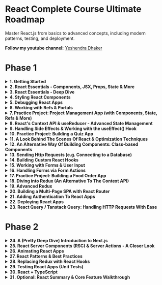 # React Complete Course Ultimate Roadmap

Master React.js from basics to advanced concepts, including modern patterns, testing, and deployment.

**Follow my youtube channel:** [Yeshendra Dhaker](https://youtube.com/@yeshendradhaker)


# Phase 1
<details>
  <summary><strong>1. Getting Started</strong></summary>

  - Welcome To The Course!  
  - Introduction to React JS + Installation  
  - Creating our First React App  
</details>

<details>
  <summary><strong>2. React Essentials - Components, JSX, Props, State & More</strong></summary>

  - Module Introduction  
  - It's All About Components! [Core Concept]  
  - Setting Up The Starting Project  
  - JSX & React Components [Core Concept]  
  - Creating & Using a First Custom Component  
  - A Closer Look: Components & File Extensions  
  - Building & Using a Component  
  - How React Handles Components & How It Builds A "Component Tree" [Core Concept]  
  - Components & JSX  
  - Using & Outputting Dynamic Values [Core Concept]  
  - Setting HTML Attributes Dynamically & Loading Image Files  
  - Outputting Dynamic Content  
  - Making Components Reusable with Props [Core Concept]  
  - Alternative Props Syntaxes  
  - More Prop Syntaxes  
  - Working with Props  
  - Dynamic Values & Props  
  - Best Practice: Storing Components in Files & Using a Good Project Structure  
  - Storing Component Style Files Next To Components  
  - Component Composition: The special "children" Prop [Core Concept]  
  - Component Composition  
  - Reacting to Events [Core Concept]  
  - Passing Functions as Values to Props  
  - Reacting to Events  
  - Passing Custom Arguments to Event Functions  
  - Configuring Event Handlers  
  - How NOT to Update the UI - A Look Behind The Scenes of React [Core Concept]  
  - Managing State & Using Hooks [Core Concept]  
  - Working with State  
  - Deriving & Outputting Data Based on State  
  - State & Computed Values  
  - Rendering Content Conditionally  
  - Conditional Content  
  - CSS Styling & Dynamic Styling  
  - Dynamic Styling  
  - Outputting List Data Dynamically  
  - Dynamic List Content  
  - Conditional Content & Dynamic Lists  
  - Module Summary  
</details>

<details>
  <summary><strong>3. React Essentials - Deep Dive</strong></summary>

  - You Don't Have To Use JSX!  
  - Working with Fragments  
  - Using Fragments  
  - When Should You Split Components?  
  - Splitting Components By Feature & State  
  - Problem: Props Are Not Forwarded To Inner Elements  
  - Forwarding Props To Wrapped Elements  
  - Forwarding Props  
  - Working with Multiple JSX Slots  
  - Setting Component Types Dynamically  
  - Setting Default Prop Values  
  - Creating Flexible Components  
  - Onwards To The Next Project & Advanced Concepts  
  - Not All Content Must Go Into Components  
  - Closer Look: public/ vs assets/ for Image Storage  
  - New Project: First Steps Towards Our Tic-Tac-Toe Game  
  - Concept Repetition: Splitting Components & Building Reusable Components  
  - Concept Repetition: Working with State  
  - Component Instances Work In Isolation!  
  - Conditional Content & A Suboptimal Way Of Updating State  
  - Best Practice: Updating State Based On Old State Correctly  
  - User Input & Two-Way-Binding  
  - Two-Way-Binding  
  - Rendering Multi-Dimensional Lists  
  - Best Practice: Updating Object State Immutably  
  - Lifting State Up [Core Concept]  
  - Avoid Intersecting States!  
  - Prefer Computed Values & Avoid Unnecessary State Management  
  - Deriving State From Props  
  - Sharing State Across Components  
  - Reducing State Management & Identifying Unnecessary State  
  - Disabling Buttons Conditionally  
  - Outsourcing Data Into A Separate File  
  - Lifting Computed Values Up  
  - Deriving Computed Values From Other Computed Values  
  - Tic-Tac-Toe Game: The "Game Over" Screen & Checking for a Draw  
  - Why Immutability Matters - Always!  
  - When NOT To Lift State Up  
  - An Alternative To Lifting State Up  
  - Final Polishing & Improving Components  
</details>

<details>
  <summary><strong>4. Styling React Components</strong></summary>

  - Module Introduction & Starting Project  
  - Splitting CSS Code Across Multiple Files  
  - Styling React Apps with Vanilla CSS - Pros & Cons  
  - Vanilla CSS Styles Are NOT Scoped To Components!  
  - Styling React Apps with Inline Styles  
  - Dynamic & Conditional Inline Styles  
  - Dynamic Styling with Inline Styles  
  - Dynamic & Conditional Styling with CSS Files & CSS Classes  
  - Dynamic Styling with CSS Classes  
  - Scoping CSS Rules with CSS Modules  
  - Introducing "Styled Components" (Third-party Package)  
  - Creating Flexible Components with Styled Components  
  - Dynamic & Conditional Styling with Styled Components  
  - Styled Components: Pseudo Selectors, Nested Rules & Media Queries  
  - Creating Reusable Components & Component Combinations  
  - Introducing Tailwind CSS For React App Styling  
  - Tailwind 3 vs 4  
  - Adding & Using Tailwind CSS In A React Project  
  - Tailwind: Media Queries & Pseudo Selectors  
  - Dynamic & Conditional Styling with Tailwind  
  - Migrating The Demo App to Tailwind CSS  
  - Tailwind CSS: Pros & Cons  
  - Exercise: Dynamic Styles  
</details>

<details>
  <summary><strong>5. Debugging React Apps</strong></summary>

  - Module Introduction  
  - The Starting Project  
  - Understanding React Error Messages  
  - Using the Browser Debugger & Breakpoints  
  - Understanding React's "Strict Mode"  
  - Using the React DevTools (Browser Extension)  
  - Exercise: Fix Errors  
</details>

<details>
  <summary><strong>6. Working with Refs & Portals</strong></summary>

  - Module Introduction & Starting Project  
  - Repetition: Managing User Input with State (Two-Way-Binding)  
  - Repetition: Fragments  
  - Introducing Refs: Connecting & Accessing HTML Elements via Refs  
  - Manipulating the DOM via Refs  
  - Accessing DOM Elements with "refs"  
  - Refs vs State Values  
  - Adding Challenges to the Demo Project  
  - Setting Timers & Managing State  
  - Using Refs for More Than "DOM Element Connections"  
  - Managing Other Values with Refs  
  - Adding a Modal Component  
  - Forwarding Refs to Custom Components  
  - Forwarding Refs  
  - Exposing Component APIs via the useImperativeHandle Hook  
  - Exposing Component APIs  
  - More Examples: When To Use Refs & State  
  - Sharing State Across Components  
  - Enhancing the Demo App "Result Modal"  
  - Closing the Modal via the ESC (Escape) Key  
  - Introducing & Understanding "Portals"  
  - Working with Portals  
</details>

<details>
  <summary><strong>7. Practice Project: Project Management App (with Components, State, Refs & More)</strong></summary>

  - Module Introduction & Starting Project  
  - Adding a "Projects Sidebar" Component  
  - Styling the Sidebar & Button with Tailwind CSS  
  - Adding the "New Project" Component & A Reusable "Input" Component  
  - Styling Buttons & Inputs with Tailwind CSS  
  - Splitting Components to Split JSX & Tailwind Styles (for Higher Reusability)  
  - Managing State to Switch Between Components  
  - Collecting User Input with Refs & Forwarded Refs  
  - Handling Project Creation & Updating the UI  
  - Validating User Input & Showing an Error Modal via useImperativeHandle  
  - Styling the Modal via Tailwind CSS  
  - Making Projects Selectable & Viewing Project Details  
  - Handling Project Deletion  
  - Adding "Project Tasks" & A Tasks Component  
  - Managing Tasks & Understanding Prop Drilling  
  - Clearing Tasks & Fixing Minor Bugs  
</details>

<details>
  <summary><strong>8. React's Context API & useReducer - Advanced State Management</strong></summary>

  - Module Introduction  
  - Understanding Prop Drilling & Project Overview  
  - Prop Drilling: Component Composition as a Solution  
  - Introducing the Context API  
  - Creating & Providing The Context  
  - Consuming the Context  
  - Linking the Context to State  
  - A Different Way Of Consuming Context  
  - What Happens When Context Values Change?  
  - Migrating the Entire Demo Project to use the Context API  
  - Outsourcing Context & State Into a Separate Provider Component  
  - Creating & Using Context  
  - Introducing the useReducer Hook  
  - Dispatching Actions & Editing State with useReducer  
  - Using useReducer()  
</details>

<details>
  <summary><strong>9. Handling Side Effects & Working with the useEffect() Hook</strong></summary>

  - Module Introduction & Starting Project  
  - What's a "Side Effect"? A Thorough Example  
  - A Potential Problem with Side Effects: An Infinite Loop  
  - Using useEffect for Handling (Some) Side Effects  
  - Not All Side Effects Need useEffect  
  - useEffect Not Needed: Another Example  
  - Preparing Another Use-Case For useEffect  
  - Using useEffect for Syncing With Browser APIs  
  - Understanding Effect Dependencies  
  - Fixing a Small Bug  
  - Preparing Another Problem That Can Be Fixed with useEffect  
  - Introducing useEffect's Cleanup Function  
  - The Problem with Object & Function Dependencies  
  - The useCallback Hook  
  - useEffect's Cleanup Function: Another Example  
  - Optimizing State Updates  
</details>

<details>
  <summary><strong>10. Practice Project: Building a Quiz App</strong></summary>

  - Module Introduction & Starting Project  
  - A First Component & Some State  
  - Deriving Values, Outputting Questions & Registering Answers  
  - Shuffling Answers & Adding Quiz Logic  
  - Adding Question Timers  
  - Working with Effect Dependencies & useCallback  
  - Using Effect Cleanup Functions & Using Keys for Resetting Components  
  - Highlighting Selected Answers & Managing More State  
  - Splitting Components Up To Solve Problems  
  - Moving Logic To Components That Actually Need It ("Moving State Down")  
  - Setting Different Timers Based On The Selected Answer  
  - Outputting Quiz Results  
</details>

<details>
  <summary><strong>11. A Look Behind The Scenes Of React & Optimization Techniques</strong></summary>

  - Module Introduction  
  - React Builds A Component Tree / How React Works Behind The Scenes  
  - Analyzing Component Function Executions via React's DevTools Profiler  
  - Avoiding Component Function Executions with memo()  
  - Avoiding Component Function Executions with Clever Structuring  
  - Understanding the useCallback() Hook  
  - Understanding the useMemo() Hook  
  - React Uses A Virtual DOM - Time To Explore It!  
  - Why Keys Matter When Managing State!  
  - More Reasons For Why Keys Matter  
  - Using Keys For Resetting Components  
  - State Scheduling & Batching  
  - Optimizing React with MillionJS  
</details>

<details>
  <summary><strong>12. An Alternative Way Of Building Components: Class-based Components</strong></summary>

  - Module Introduction  
  - What & Why  
  - Adding a First Class-based Component  
  - Working with State & Events  
  - The Component Lifecycle (Class-based Components Only!)  
  - Lifecycle Methods In Action  
  - Class-based Components & Context  
  - Class-based vs Functional Components: A Summary  
  - Introducing Error Boundaries  
  - Module Resources  
</details>

<details>
  <summary><strong>13. Sending Http Requests (e.g. Connecting to a Database)</strong></summary>

  - Module Introduction  
  - How (Not) To Connect To A Database  
  - Starting Project & Dummy Backend API  
  - Preparing the App For Data Fetching  
  - How NOT To Send HTTP Requests (And Why It's Wrong)  
  - Sending HTTP Requests (GET Request) via useEffect  
  - Using async / await  
  - Handling Loading States  
  - Importing from Error.jsx  
  - Handling HTTP Errors  
  - Transforming Fetched Data  
  - Extracting Code & Improving Code Structure  
  - Sending Data with POST Requests  
  - Using Optimistic Updating  
  - Deleting Data (via DELETE HTTP Requests)  
  - Practice: Fetching Data  
</details>

<details>
  <summary><strong>14. Building Custom React Hooks</strong></summary>

  - Module Introduction & Starting Project  
  - Revisiting the "Rules of Hooks" & Why To Use Hooks  
  - Creating a Custom Hook  
  - Custom Hook: Managing State & Returning State Values  
  - Exposing Nested Functions From The Custom Hook  
  - Using A Custom Hook in Multiple Components  
  - Creating Flexible Custom Hooks  
</details>

<details>
  <summary><strong>15. Working with Forms & User Input</strong></summary>

  - Module Introduction & Starting Project  
  - What Are Forms & What's Tricky About Them?  
  - Handling Form Submission  
  - Managing & Getting User Input via State & Generic Handlers  
  - Getting User Input via Refs  
  - Getting Values via FormData & Native Browser APIs  
  - Resetting Forms  
  - Validating Input on Every Keystroke via State  
  - Validating Input Upon Lost Focus (Blur)  
  - Validating Input Upon Form Submission  
  - Validating Input via Built-in Validation Props  
  - Mixing Custom & Built-in Validation Logic  
  - Building & Using a Reusable Input Component  
  - Outsourcing Validation Logic  
  - Creating a Custom useInput Hook  
  - Using Third‑Party Form Libraries  
</details>

<details>
  <summary><strong>16. Handling Forms via Form Actions</strong></summary>

  - Module Introduction  
  - What are Form Actions?  
  - Adding Validation Checks  
  - Managing Form‑dependent State with useActionState()  
  - Using User Input  
  - Moving the Action Function out of the Component  
  - A Demo App: Introduction  
  - Handling Form Submission  
  - Working with Asynchronous Form Actions  
  - Updating the UI with useFormStatus()  
  - Registering Multiple Form Actions  
  - Sending an HTTP Request via a Form Action  
  - Using the "pending" State from useFormStatus()  
  - Adding Optimistic Updating  
  - Module Summary  
</details>

<details>
  <summary><strong>17. Practice Project: Building a Food Order App</strong></summary>

  - Module Introduction & Starting Project  
  - Planning the App & Adding a First Component  
  - Fetching Meals Data (GET HTTP Request)  
  - Adding a "MealItem" Component  
  - Formatting & Outputting Numbers as Currency  
  - Creating a Configurable & Flexible Custom Button Component  
  - Getting Started with Cart Context & Reducer  
  - Finishing & Using the Cart Context & Reducer  
  - Adding a Reusable Modal Component with useEffect  
  - Opening the Cart in the Modal via a New Context  
  - Working on the Cart Items  
  - Adding a Custom Input Component & Managing Modal Visibility  
  - Handling Form Submission & Validation  
  - Sending a POST Request with Order Data  
  - Adding a Custom HTTP Hook & Avoiding Common Errors  
  - Handling HTTP Loading & Error States  
  - Finishing Touches  
  - Migrating To Form Actions  
  - Managing Form Status with Form Actions  
</details>

<details>
  <summary><strong>18. Diving into Redux (An Alternative To The Context API)</strong></summary>

  - Module Introduction  
  - Another Look At State In React Apps  
  - Redux vs React Context  
  - How Redux Works  
  - MUST READ: Redux createStore() is (not) deprecated  
  - Exploring The Core Redux Concepts  
  - More Redux Basics  
  - Preparing a new Project  
  - Creating a Redux Store for React  
  - Providing the Store  
  - Using Redux Data in React Components  
  - Dispatching Actions From Inside Components  
  - Redux with Class‑based Components  
  - Attaching Payloads to Actions  
  - Working with Multiple State Properties  
  - How To Work With Redux State Correctly  
  - Redux Challenges & Introducing Redux Toolkit  
  - Adding State Slices  
  - Connecting Redux Toolkit State  
  - Migrating Everything To Redux Toolkit  
  - Working with Multiple Slices  
  - Reading & Dispatching From A New Slice  
  - Splitting Our Code  
  - Summary  
</details>

<details>
  <summary><strong>19. Advanced Redux</strong></summary>

  - Module Introduction  
  - Redux & Side Effects (and Asynchronous Code)  
  - Refresher / Practice: Part 1/2  
  - Refresher / Practice: Part 2/2  
  - Using Firebase as a Backend  
  - Redux & Async Code  
  - Frontend Code vs Backend Code  
  - Where To Put Our Logic  
  - Using useEffect with Redux  
  - A Problem with useEffect()  
  - Handling Http States & Feedback with Redux  
  - Using an Action Creator Thunk  
  - Getting Started with Fetching Data  
  - Finalizing the Fetching Logic  
  - Exploring the Redux DevTools  
  - Summary  
</details>

<details>
  <summary><strong>20. Building a Multi-Page SPA with React Router</strong></summary>

  - Module Introduction  
  - Routing: Multiple Pages in Single‑Page Applications  
  - Project Setup & Installing React Router  
  - Defining Routes  
  - Adding a Second Route  
  - Exploring an Alternative Way of Defining Routes  
  - Navigating between Pages with Links  
  - Layouts & Nested Routes  
  - Showing Error Pages with errorElement  
  - Working with Navigation Links (NavLink)  
  - Navigating Programmatically  
  - Defining & Using Dynamic Routes  
  - Adding Links for Dynamic Routes  
  - Understanding Relative & Absolute Paths  
  - Working with Index Routes  
  - Onwards to a new Project Setup  
  - Time to Practice: Problem  
  - Time to Practice: Solution  
  - Data Fetching with a loader()  
  - Using Data From A Loader In The Route Component  
  - More loader() Data Usage  
  - Where Should loader() Code Be Stored?  
  - When Are loader() Functions Executed?  
  - Reflecting The Current Navigation State in the UI  
  - Returning Responses in loader()s  
  - Which Kind Of Code Goes Into loader()s?  
  - Error Handling with Custom Errors  
  - Extracting Error Data & Throwing Responses  
  - The json() Utility Function  
  - Dynamic Routes & loader()s  
  - The useRouteLoaderData() Hook & Accessing Data From Other Routes  
  - Planning Data Submission  
  - Working with action() Functions  
  - Submitting Data Programmatically  
  - Updating the UI State Based on the Submission Status  
  - Validating User Input & Outputting Validation Errors  
  - Reusing Actions via Request Methods  
  - Behind‑the‑Scenes Work with useFetcher()  
  - Deferring Data Fetching with defer()  
  - defer() and json() with React Router v7  
  - Controlling Which Data Should Be Deferred  
  - Module Summary  
  - Module Resources  
  - Old Lectures  
</details>

<details>
  <summary><strong>21. Adding Authentication To React Apps</strong></summary>

  - Module Introduction  
  - How Authentication Works  
  - Project Setup & Route Setup  
  - Working with Query Parameters  
  - Implementing the Auth Action  
  - Validating User Input & Outputting Validation Errors  
  - Adding User Login  
  - Attaching Auth Tokens to Outgoing Requests  
  - Adding User Logout  
  - Updating the UI Based on Auth Status  
  - Important: loader()s must return null or any other value  
  - Adding Route Protection  
  - Adding Automatic Logout  
  - Managing the Token Expiration  
  - Module Resources  
</details>

<details>
  <summary><strong>22. Deploying React Apps</strong></summary>

  - Module Introduction  
  - Deployment Steps  
  - Understanding Lazy Loading  
  - Adding Lazy Loading  
  - Building the Code For Production  
  - Deployment Example  
  - Server‑side Routing & Required Configuration  
</details>

<details>
  <summary><strong>23. React Query / Tanstack Query: Handling HTTP Requests With Ease</strong></summary>

  - Module Introduction  
  - Project Setup & Overview  
  - React Query: What & Why?  
  - Installing & Using Tanstack Query – And Seeing Why It's Great!  
  - Understanding & Configuring Query Behaviors – Cache & Stale Data  
  - Dynamic Query Functions & Query Keys  
  - The Query Configuration Object & Aborting Requests  
  - Enabled & Disabled Queries  
  - Changing Data with Mutations  
  - Fetching More Data & Testing the Mutation  
  - Acting on Mutation Success & Invalidating Queries  
  - A Challenge! The Problem  
  - A Challenge! The Solution  
  - Disabling Automatic Refetching After Invalidations  
  - Enhancing the Demo App & Repeating Mutation Concepts  
  - React Query Advantages In Action  
  - Updating Data with Mutations  
  - Optimistic Updating  
  - Using the Query Key As Query Function Input  
  - React Query & React Router  
</details>

# Phase 2

<details>
  <summary><strong>24. A (Pretty Deep Dive) Introduction to Next.js</strong></summary>

  - Module Introduction  
  - Creating a NextJS Project  
  - Understanding File‑based Routing & React Server Components  
  - Adding Another Route via the Filesystem  
  - Navigating Between Pages  
  - Working with Pages & Layouts  
  - Reserved File Names, Custom Components & How To Organize A NextJS Project  
  - Reserved Filenames  
  - Configuring Dynamic Routes & Using Route Parameters  
  - Onwards to the Main Project: The Foodies App  
  - Exercise: Your Task  
  - Exercise: Solution  
  - Revisiting The Concept Of Layouts  
  - Adding a Custom Component To A Layout  
  - Styling NextJS Project: Your Options & Using CSS Modules  
  - Optimizing Images with the NextJS Image Component  
  - Using More Custom Components  
  - Populating The Starting Page Content  
  - Preparing an Image Slideshow  
  - React Server Components vs Client Components – When To Use What  
  - Using Client Components Efficiently  
  - Outputting Meals Data & Images With Unknown Dimensions  
  - Setting Up A SQLite Database  
  - Fetching Data By Leveraging NextJS & Fullstack Capabilities  
  - Adding A Loading Page  
  - Using Suspense & Streamed Responses For Granular Loading State Management  
  - Handling Errors  
  - Handling "Not Found" States  
  - Loading & Rendering Meal Details via Dynamic Routes & Route Parameters  
  - Throwing Not Found Errors For Individual Meals  
  - Getting Started with the "Share Meal" Form  
  - Getting Started with a Custom Image Picker Input Component  
  - Adding an Image Preview to the Picker  
  - Improving the Image Picker Component  
  - Introducing & Using Server Actions for Handling Form Submissions  
  - Storing Server Actions in Separate Files  
  - Creating a Slug & Sanitizing User Input for XSS Protection  
  - Storing Uploaded Images & Storing Data in the Database  
  - Managing the Form Submission Status with useFormStatus  
  - Adding Server‑Side Input Validation  
  - Working with Server Action Responses & useFormState  
  - Building For Production & Understanding NextJS Caching  
  - Triggering Cache Revalidations  
  - Don't Store Files Locally On The Filesystem!  
  - Bonus: Storing Uploaded Images In The Cloud (AWS S3)  
  - Adding Static Metadata  
  - Adding Dynamic Metadata  
  - Module Summary  
</details>

<details>
  <summary><strong>25. React Server Components (RSC) & Server Actions - A Closer Look</strong></summary>

  - Module Introduction  
  - Why We Need A Special Project Setup  
  - Understanding React Server Components  
  - Changing Server to Client Components  
  - Combining Server and Client Components  
  - Fetching Data with RSCs  
  - Submitting Data with Server Actions  
  - Using the use() Hook for Promises & Data Fetching  
  - The use() Hook In Action  
  - Handling Errors  
  - Theory Wrap Up  
</details>

<details>
  <summary><strong>26. Animating React Apps</strong></summary>

  - Module Introduction  
  - Project Setup & Overview  
  - Animating with CSS Transitions  
  - Animating with CSS Animations  
  - Introducing Framer Motion  
  - Framer Motion Basics & Fundamentals  
  - Animating Between Conditional Values  
  - Adding Entry Animations  
  - Animating Element Disappearances / Removal  
  - Making Elements "Pop" With Hover Animations  
  - Reusing Animation States  
  - Nested Animations & Variants  
  - Animating Staggered Lists  
  - Animating Colors & Working with Keyframes  
  - Imperative Animations  
  - Animating Layout Changes  
  - Orchestrating Multi‑Element Animations  
  - Combining Animations With Layout Animations  
  - Animating Shared Elements  
  - Re‑triggering Animations via Keys  
  - Scroll‑based Animations  
</details>

<details>
  <summary><strong>27. React Patterns & Best Practices</strong></summary>

  - Module Introduction  
  - Project Overview  
  - Introducing Compound Components  
  - Managing Multi‑Component State with the Context API  
  - Grouping Compound Components  
  - Adding Extra Components For Reusability & Configurability  
  - Sharing Cross‑Component State When Working With Compound Components  
  - Introducing & Using Render Props  
  - Adding Search To A React App  
  - Implementing a Search Functionality With Help Of Render Props  
  - Handling Keys Dynamically  
  - Working with Debouncing  
</details>

<details>
  <summary><strong>28. Replacing Redux with React Hooks</strong></summary>

  - Module Introduction  
  - React 18 & This Section  
  - Starting Project & Why You Would Replace Redux  
  - Alternative: Using the Context API  
  - Toggling Favorites with the Context API  
  - Context API Summary (and why NOT to use it instead of Redux)  
  - Getting Started with a Custom Hook as a Store  
  - Finishing the Store Hook  
  - Creating a Concrete Store  
  - Using the Custom Store  
  - Custom Hook Store Summary  
  - Optimizing the Custom Hook Store  
  - Bonus: Managing Multiple State Slices with the Custom Store Hook  
  - Wrap Up  
  - Module Resources  
</details>

<details>
  <summary><strong>29. Testing React Apps (Unit Tests)</strong></summary>

  - Module Introduction  
  - What & Why?  
  - Understanding Different Kinds Of Tests  
  - What To Test & How To Test  
  - Understanding the Technical Setup & Involved Tools  
  - Running a First Test  
  - Writing Our First Test  
  - Grouping Tests Together With Test Suites  
  - Testing User Interaction & State  
  - Testing Connected Components  
  - Testing Asynchronous Code  
  - Working With Mocks  
  - Summary & Further Resources  
</details>

<details>
  <summary><strong>30. React + TypeScript</strong></summary>

  - Module Introduction & Starting Project  
  - What & Why?  
  - Installing & Using TypeScript  
  - Exploring the Base Types  
  - Working with Array & Object Types  
  - Understanding Type Inference  
  - Using Union Types  
  - Understanding Type Aliases  
  - Functions & Function Types  
  - Diving Into Generics  
  - A Closer Look At Generics  
  - Creating a React + TypeScript Project  
  - Working with Components & TypeScript  
  - Working with Props & TypeScript  
  - Adding a Data Model  
  - Time to Practice: Exercise Time!  
  - Form Submissions In TypeScript Projects  
  - Working with refs & useRef  
  - Working with "Function Props"  
  - Managing State & TypeScript  
  - Adding Styling  
  - Time to Practice: Removing a Todo  
  - The Context API & TypeScript  
  - Summary  
  - Bonus: Exploring tsconfig.json  
</details>

<details>
  <summary><strong>31. Optional: React Summary & Core Feature Walkthrough</strong></summary>

  - Module Introduction  
  - What Is React & Why Would You Use It?  
  - React Projects – Requirements  
  - Creating React Projects  
  - Our Starting Project  
  - Understanding How React Works  
  - Building A First Custom Component  
  - Outputting Dynamic Values  
  - Reusing Components  
  - Passing Data to Components with Props  
  - CSS Styling & CSS Modules  
  - Exercise & Another Component  
  - Preparing the App For State Management  
  - Adding Event Listeners  
  - Working with State  
  - Lifting State Up  
  - The Special "children" Prop  
  - State & Conditional Content  
  - Adding a Shared Header & More State Management  
  - Adding Form Buttons  
  - Handling Form Submission  
  - Updating State Based On Previous State  
  - Outputting List Data  
  - Adding a Backend to the React SPA  
  - Sending a POST HTTP Request  
  - Handling Side Effects with useEffect()  
  - Handle Loading State  
  - Understanding & Adding Routing  
  - Adding Routes  
  - Working with Layout Routes  
  - Refactoring Route Components & More Nesting  
  - Linking & Navigating  
  - Data Fetching via loader()s  
  - Submitting Data with action()s  
  - Dynamic Routes  
  - Module Summary  
  - Module Resources  
</details>

 


